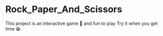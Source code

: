 # Rock_Paper_And_Scissors
This project is an interactive game 🎯 and fun to play 
Try it when you get time 😁.

